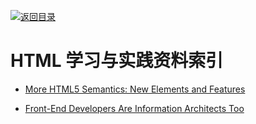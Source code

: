 [![返回目录](https://parg.co/UGo)](https://parg.co/b4z) 

# HTML 学习与实践资料索引


- [More HTML5 Semantics: New Elements and Features](http://6me.us/RAy)

- [Front-End Developers Are Information Architects Too](https://24ways.org/2016/front-end-developers-are-information-architects-too)